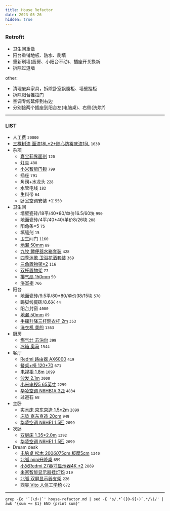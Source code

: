 ```yaml
---
title: House Refactor
date: 2023-05-26
hidden: true
---
```


<!--more-->

### Retrofit

- 卫生间重做
- 阳台重铺地板、防水、刷墙
- 重新刷墙(厨房、小阳台不动)、插座开关换新
- 拆除过道墙

other:

- 清理废弃家具，拆除卧室飘窗柜、墙壁挂柜
- 拆除阳台推拉门
- 空调专线延伸到右边
- 分别接两个插座到阳台左(电脑桌)、右侧(洗烘?)

---

### LIST

- 人工费 `20000`
- [三棵树漆 面漆18L*2+随心防霉底漆15L](https://item.jd.com/10047696790159.html) `1630`
- 杂项
    - [嘉宝莉界面剂](https://item.taobao.com/item.htm?id=561223959421) `120`
    - [灯具](https://item.jd.com/10041975120703.html) `488`
    - [小米智能门锁](https://item.jd.com/100048765169.html) `799`
    - 插座 `791`
    - 角阀+水龙头 `228`
    - 水管电线 `182`
    - 生料带 `64`
    - 卧室空调安装 *2 `550`
- 卫生间
    - 墙壁瓷砖/18平/40*80/单价16.5/60块 `990`
    - 地面瓷砖/4平/40*40/单价8/26块 `208`
    - 阳角条*5 `75`
    - 填缝剂 `15`
    - 卫生间门 `1160`
    - [地漏 50mm](https://item.jd.com/907127.html) `89`
    - [九牧 蹲便器水箱套装](https://detail.tmall.com/item.htm?id=43490875403&skuId=4871887934384) `428`
    - [四季沐歌 卫浴花洒套装](https://item.jd.com/29680678205.html) `369`
    - [三角置物架*2](https://item.jd.com/100042554189.html) `116`
    - [双杆置物架](https://item.jd.com/100042554189.html) `77`
    - [排气扇 150mm](https://item.jd.com/10068047861780.html) `50`
    - [浴室柜](https://item.jd.com/10067758447348.html) `766`
- 阳台
    - 地面瓷砖/9.5平/80*80/单价38/15块 `570`
    - 踢脚线瓷砖/8.6米 `44`
    - 阳台封窗 `4000`
    - [地漏 50mm](https://item.jd.com/337497.html) `89`
    - [手摇升降三杆晾衣杆 2m](https://item.jd.com/10055047494781.html) `353`
    - [洗衣机 美的](https://item.jd.com/100037034488.html) `1363`
- 厨房
    - [燃气灶 苏泊尔](https://item.jd.com/100029781383.html) `399`
    - [冰箱 奥马](https://item.jd.com/100011207433.html) `1544`
- 客厅
    - [Redmi 路由器 AX6000](https://item.jd.com/100036284224.html) `419`
    - [餐桌+椅 120*70](https://detail.tmall.com/item.htm?id=650332511579&skuId=4964009901217) `671`
    - [电视柜 1.8m](https://detail.tmall.com/item.htm?id=602411111358&skuId=5074015183875) `1099`
    - [沙发 2.1m](https://item.taobao.com/item.htm?id=675301256806) `3000`
    - [小米电视5 65英寸](https://item.jd.com/100005515829.html) `2299`
    - [华凌空调 N8HB1A 3匹](https://item.jd.com/100029578288.html) `4834`
    - 过道石 `68`
- 主卧
    - [实木床 京东京造 1.5*2m](https://item.jd.com/100039640252.html) `2099`
    - [床垫 京东京造 20cm](https://item.jd.com/100039507385.html) `949`
    - [华凌空调 N8HE1 1.5匹](https://item.jd.com/100007344273.html) `2099`
- 次卧
    - [双层床 1.35*2.0m](https://item.jd.com/10056727663578.html) `1392`
    - [华凌空调 N8HE1 1.5匹](https://item.jd.com/100007344273.html) `2099`
- Dream desk
    - [电脑桌 松木 200*60*75cm 板厚5cm](https://item.taobao.com/item.htm?id=714867755189) `1340`
    - [北弧 mini升降桌](https://item.jd.com/100023261789.html) `659`
    - [小米Redmi 27英寸显示器4K *2](https://item.jd.com/100024459181.html) `2869`
    - [米家智能显示器挂灯1S](https://item.jd.com/100027978414.html) `219`
    - [北弧 双屏显示器支架](https://item.jd.com/100040787448.html) `226`
    - [西昊 Vito 人体工学椅](https://item.jd.com/10043905774514.html) `672`

---

```shell
grep -Eo '`(\d+)`' house-refactor.md | sed -E 's/.*`([0-9]+)`.*/\1/' | awk '{sum += $1} END {print sum}'
```